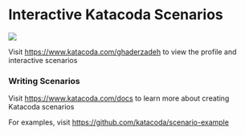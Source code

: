 # Interactive Katacoda Scenarios

[![](http://shields.katacoda.com/katacoda/ghaderzadeh/count.svg)](https://www.katacoda.com/ghaderzadeh "Get your profile on Katacoda.com")

Visit https://www.katacoda.com/ghaderzadeh to view the profile and interactive scenarios

### Writing Scenarios
Visit https://www.katacoda.com/docs to learn more about creating Katacoda scenarios

For examples, visit https://github.com/katacoda/scenario-example
